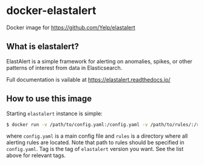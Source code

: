 # docker-elastalert
Docker image for https://github.com/Yelp/elastalert

## What is elastalert?

ElastAlert is a simple framework for alerting on anomalies, spikes, or other patterns of interest from data in Elasticsearch.

Full documentation is vailable at https://elastalert.readthedocs.io/

## How to use this image

Starting `elastalert` instance is simple:

```bash
$ docker run -v /path/to/config.yaml:/config.yaml -v /path/to/rules/:/rules -d elastalert:tag
```
where `config.yaml` is a main config file and `rules` is a directory where all alerting rules are located. Note that path to rules should be specified in `config.yaml`. Tag is the tag of `elastalert` version you want. See the list above for relevant tags. 
